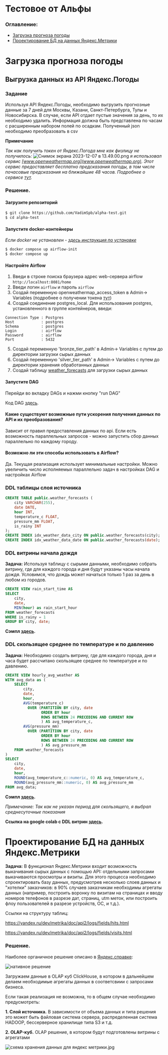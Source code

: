 # Тестовое от Альфы

### Оглавление: 
* [Загрузка прогноза погоды](#Загрузка-прогноза-погоды)
* [Проектирование БД на данных Яндекс.Метрики](#Проектирование-БД-на-данных-Яндекс.Метрики)


# Загрузка прогноза погоды 

##  Выгрузка данных из API Яндекс.Погоды

### Задание
Используя API Яндекс.Погоды, необходимо выгрузить прогнозные данные за 7 дней для Москвы, Казани, Санкт-Петербурга, Тулы и Новосибирска. В случае, если API отдает пустые значения за день, то их необходимо удалить.
Информация должна быть представлена по часам с расширенным набором полей по осадкам.
Полученный json необходимо преобразовать в csv

**Примечание**

*Так как  получить токен от Яндекс.Погода мне как физлицу не получилось:*
![Снимок экрана 2023-12-07 в 13.49.00.png](images%2F%D0%A1%D0%BD%D0%B8%D0%BC%D0%BE%D0%BA%20%D1%8D%D0%BA%D1%80%D0%B0%D0%BD%D0%B0%202023-12-07%20%D0%B2%2013.49.00.png)
*я использовал сервис [www.openweathermap.org](www.openweathermap.org). Этот сервис предоставляет бесплатно предсказания погоды, в том числе почасовые предсказания на ближайшие 48 часов. Подробнее о сервисе [тут](https://openweathermap.org/api/one-call-3).*

### Решение.
#### Загрузите репозиторий

```sh
$ git clone https://github.com/VadimSpb/alpha-test.git
$ cd alpha-test
```

#### Запустите docker-контейнеры
*Если docker не установлен - [здесь инструкция по установке](https://www.docker.com/get-started/)*
```sh
$ docker compose up airflow-init
$ docker compose up
```
####  Настройте Airflow
1. Введи в строке поиска браузера адрес web-сервера airflow 
`http://localhost:8081/home`
2. Введи логин `airflow` и пароль `airflow`
3. Создай переменную openweathermap_access_token в Admin-> Variables (подробнее о получении токена [тут](https://home.openweathermap.org/api_keys))
4. Создай соединение postgres_local. Для использования postgres, установленного в группе контейнеров, введи:
```    
Connection Type : Postgres
Host            : postgres
Schema          : postgres
Login           : airflow
Password        : airflow
Port            : 5432
``` 
5. Cоздай переменную 'bronze_tier_path' в Admin-> Variables с путем до директории загрузки сырых данных
6. Cоздай переменную 'silver_tier_path' в Admin-> Variables с путем до директории хранения обработанных данных
7. Создай таблицу [weather_forecasts](#DDL-таблицы-слоя-источника) для загрузки сырых данных 
####  Запустите DAG 

Перейди во вкладку DAGs и нажми кнопку "run DAG"

Код DAG [здесь](https://github.com/VadimSpb/alpha-test/blob/main/dags/extract_48hour_forecast.py).    

#### Какие существуют возможные пути ускорения получения данных по API и их преобразования? 
Зависит от правил предоставления данных по api. Если есть возможность параллельных запросов - можно запустить сбор данных параллельно по каждому городу.

#### Возможно ли эти способы использовать в Airflow?
Да. Текущая реализация использует минимальные настройки. Можно увеличить число исполняемых параллельно задач в настройках DAG и настройках Airflow


### DDL таблицы слоя источника

```sql
CREATE TABLE public.weather_forecasts (
    city VARCHAR(255),
    date DATE,
    hour INT,
    temperature_c FLOAT,
    pressure_mm FLOAT,
    is_rainy INT
);
CREATE INDEX idx_weather_data_city ON public.weather_forecasts(city);
CREATE INDEX idx_weather_data_date ON public.weather_forecasts(date);
```
### DDL витрины начала дождя 

**Задача:** Используя таблицу с сырыми данными, необходимо собрать витрину, где для каждого города и дня будут указаны часы начала дождя. Условимся, что дождь может начаться только 1 раз за день в любом из городов.
```sql
CREATE VIEW rain_start_time AS
SELECT
    city,
    date,
    MIN(hour) as rain_start_hour
FROM weather_forecasts
WHERE is_rainy = 1
GROUP BY city, date;
```
**Сэмпл [здесь](outputs%2FDM%20rains.csv).**

### DDL скользящее среднее по температуре и по давлению

**Задача:** Необходимо создать витрину, где для каждого города, дня и часа будет рассчитано скользящее среднее по температуре и по давлению.
```sql
CREATE VIEW hourly_avg_weather AS
WITH avg_data as (
    SELECT
        city,
        date,
        hour,
        AVG(temperature_c) 
          OVER (PARTITION BY city, date 
                ORDER BY hour 
                ROWS BETWEEN 24 PRECEDING AND CURRENT ROW
                ) AS avg_temperature_c,
        AVG(pressure_mm) 
          OVER (PARTITION BY city, date 
                ORDER BY hour 
                ROWS BETWEEN 24 PRECEDING AND CURRENT ROW
                ) AS avg_pressure_mm
    FROM weather_forecasts
) 
SELECT 
    city,
    date,
    hour,
    ROUND(avg_temperature_c::numeric, 0) AS avg_temperature_c,
    ROUND(avg_pressure_mm::numeric, 0) AS avg_pressure_mm
FROM avg_data;
```

**Сэмпл [здесь](outputs%2FDM%20average.csv).**

*Примечание: Так как не указан период для скользящего, я выбрал среднесуточные показания*

**Ссылка на google colab с DDL витрин [здесь](https://colab.research.google.com/drive/1DXQ7igpJ2QUnzmN5insgTdTFZEzLRzZI?usp=sharing).**

# Проектирование БД на данных Яндекс.Метрики

**Задача:** В функционал Яндекс.Метрики входит возможность выкачивания сырых данных с помощью API: отдельными запросами выкачиваются просмотры и визиты. Для этого процесса необходимо спроектировать базу данных, предусмотрев несколько слоев данных и "хотелки" заказчиков: в 90% случаев заказчикам необходимы агрегаты данных (например, построить воронку по визитам на страницах и вводу номеров телефонов в разрезе дат, страниц, utm меток, или построить флоу пользователей в разрезе устройств, ОС, и т.д.).

Ссылки на структуру таблиц:

https://yandex.ru/dev/metrika/doc/api2/logs/fields/hits.html

https://yandex.ru/dev/metrika/doc/api2/logs/fields/visits.html

### Решение.

Наиболее органичное решение описано в [Яндекс.справке](https://yandex.ru/support/metrica/pro/cloud.html):


![нативное решение](https://yastatic.net/s3/doc-binary/freeze/Zx2Ak31fUh06j9caAFJEmswt90g.svg)

Загружаем данные в OLAP куб ClickHouse, в котором в дальнейшем делаем необходимые агрегаты данных в соответсвиии с запросами бизнеса.

Если такая реализация не возможна, то в общем случае необходимо предусмотреть: 

**1. Cлой источника.** В зависимости от объема данных и типа решения это может быть файловая система сервера, распределенная система HADOOP,  бессерверное хранилище типа S3  и т.д.

**2. OLAP-куб.** OLAP решение, в котором будут подготовлены витрины с агрегатами

![схема хранения данных для яндекс метрики.jpg](images%2F%D1%81%D1%85%D0%B5%D0%BC%D0%B0%20%D1%85%D1%80%D0%B0%D0%BD%D0%B5%D0%BD%D0%B8%D1%8F%20%D0%B4%D0%B0%D0%BD%D0%BD%D1%8B%D1%85%20%D0%B4%D0%BB%D1%8F%20%D1%8F%D0%BD%D0%B4%D0%B5%D0%BA%D1%81%20%D0%BC%D0%B5%D1%82%D1%80%D0%B8%D0%BA%D0%B8.jpg)
